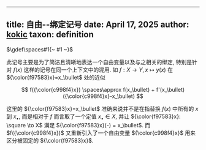 
---
title: 自由--绑定记号
date: April 17, 2025
author: [kokic](/kokic.md)
taxon: definition
---

$\gdef\spaces#1{~ #1 ~}$

此记号主要是为了简洁且清晰地表达一个自由变量以及与之相关的绑定, 特别是针对 $f(x)$ 这样的记号在同一个上下文中的混用. 如 $f: X \to Y, x \mapsto y(x)$ 在 ${\color{f97583}x}=x_\bullet$ 处的近似

$$
f({\color{c998f4}x}) \spaces\approx f(x_\bullet) + f'(x_\bullet)({\color{c998f4}x}-x_\bullet)
$$

这里的 ${\color{f97583}x}=x_\bullet$ 准确来说并不是在指替换 $f(x)$ 中所有的 $x$ 到 $x_\bullet$, 而是相对于 $f$ 而言取了一个定值 $x_\bullet \in X$, 并让 ${\color{f97583}x}: \square \to X$ 满足 ${\color{f97583}x}(-) = x_\bullet$. 而 $f({\color{c998f4}x})$ 又重新引入了一个自由变量 ${\color{c998f4}x}$ 用来区分被固定的 ${\color{f97583}x}$. 
